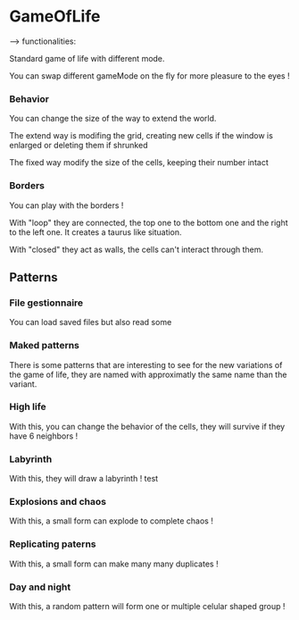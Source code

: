 # GameOfLife

--> functionalities:

Standard game of life with different mode.

You can swap different gameMode on the fly for more pleasure to the eyes !

### Behavior
You can change the size of the way to extend the world.

The extend way is modifing the grid, creating new cells if the window is enlarged or deleting them if shrunked

The fixed way modify the size of the cells, keeping their number intact

### Borders
You can play with the borders !

With "loop" they are connected, the top one to the bottom one and the right to the left one. It creates a taurus like situation.

With "closed" they act as walls, the cells can't interact through them.

## Patterns

### File gestionnaire

You can load saved files but also read some

### Maked patterns
There is some patterns that are interesting to see for the new variations of the game of life, they are named with approximatly the same name than the variant.

### High life
With this, you can change the behavior of the cells, they will survive if they have 6 neighbors ! 

### Labyrinth
With this, they will draw a labyrinth ! 
test


### Explosions and chaos
With this, a small form can explode to complete chaos !

### Replicating paterns
With this, a small form can make many many duplicates !

### Day and night
With this, a random pattern will form one or multiple celular shaped group !

